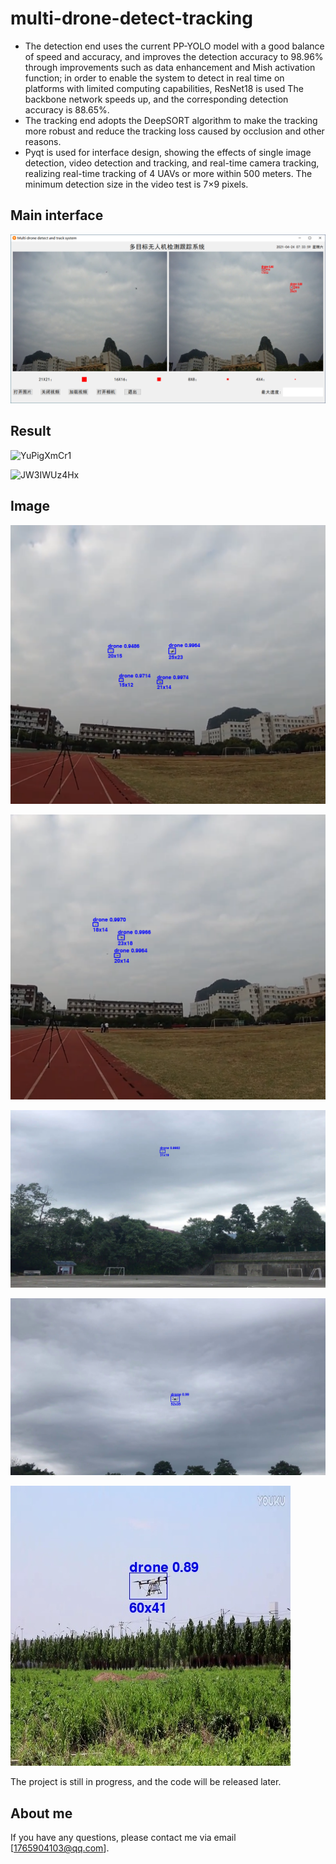 # multi-drone-detect-tracking

-   The detection end uses the current PP-YOLO model with a good balance of speed and accuracy, and improves the detection accuracy to 98.96% through improvements such as data enhancement and Mish activation function; in order to enable the system to detect in real time on platforms with limited computing capabilities, ResNet18 is used The backbone network speeds up, and the corresponding detection accuracy is 88.65%.
-   The tracking end adopts the DeepSORT algorithm to make the tracking more robust and reduce the tracking loss caused by occlusion and other reasons.
-   Pyqt is used for interface design, showing the effects of single image detection, video detection and tracking, and real-time camera tracking, realizing real-time tracking of 4 UAVs or more within 500 meters. The minimum detection size in the video test is 7×9 pixels.

## Main interface

![Snipaste_2021-04-24_07-34-04](imgs/Snipaste_2021-04-24_07-34-04.png)

## Result

![YuPigXmCr1](imgs/YuPigXmCr1.gif)

![JW3IWUz4Hx](imgs/JW3IWUz4Hx.gif)

## Image

![0001](output/0001.png)

![0002](output/0002.png)

![mydata-000002](output/mydata-000002.jpg)

![mydata-000200](output/mydata-000200.jpg)

![](output/000051.jpg)



The project is still in progress, and the code will be released later.

## About me

If you have any questions, please contact me via email [1765904103@qq.com].

